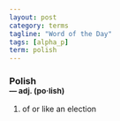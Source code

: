 ```yaml
---
layout: post
category: terms
tagline: "Word of the Day"
tags: [alpha_p]
term: polish
---
```


<h3>Polish<br/> <small>&mdash; adj. (po<span>&middot;</span>lish)</small></h3>
<p><ol>
<li>of or like an election</li>
</ol></p>
